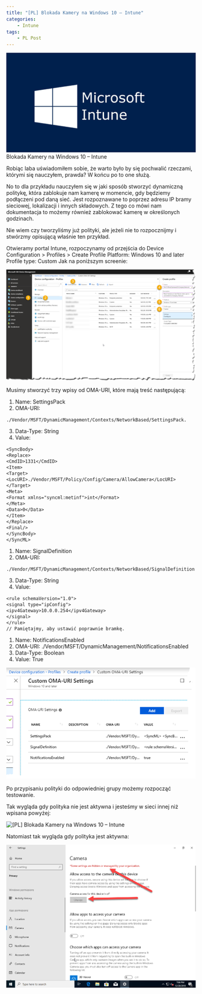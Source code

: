 ```yaml
---
title: "[PL] Blokada Kamery na Windows 10 – Intune"
categories:
    - Intune
tags:
    - PL Post
---
```

![[PL] Blokada Kamery na Windows 10 – Intune](/assets/images/posts/blokada-kamery-na-windows-10-intune/top.png)Blokada Kamery na Windows 10 – Intune

Robiąc laba uświadomiłem sobie, że warto było by się pochwalić rzeczami, którymi się nauczyłem, prawda? W końcu po to one służą.

No to dla przykładu nauczyłem się w jaki sposób stworzyć dynamiczną politykę, która zablokuje nam kamerę w momencie, gdy będziemy podłączeni pod daną sieć. Jest rozpoznawane to poprzez adresu IP bramy sieciowej, lokalizacji i innych składowych. Z tego co mówi nam dokumentacja to możemy również zablokować kamerę w określonych godzinach.

Nie wiem czy tworzyliśmy już polityki, ale jeżeli nie to rozpocznijmy i stwórzmy opisującą właśnie ten przykład.

Otwieramy portal Intune, rozpoczynamy od przejścia do Device Configuration > Profiles > Create Profile
Platform: Windows 10 and later
Profile type: Custom
Jak na poniższym screenie:

![[PL] Blokada Kamery na Windows 10 – Intune](/assets/images/posts/blokada-kamery-na-windows-10-intune/01.png)

Musimy stworzyć trzy wpisy od OMA-URI, które mają treść następującą:

1) Name: SettingsPack
2) OMA-URI:
```
./Vendor/MSFT/DynamicManagement/Contexts/NetworkBased/SettingsPack.
```
3) Data-Type: String
4) Value:
```<SyncML>
<SyncBody>
<Replace>
<CmdID>1331</CmdID>
<Item>
<Target>
<LocURI>./Vendor/MSFT/Policy/Config/Camera/AllowCamera</LocURI>
</Target>
<Meta>
<Format xmlns="syncml:metinf">int</Format>
</Meta>
<Data>0</Data>
</Item>
</Replace>
<Final/>
</SyncBody>
</SyncML>
```

1) Name: SignalDefinition
2) OMA-URI: 
```
./Vendor/MSFT/DynamicManagement/Contexts/NetworkBased/SignalDefinition
```
3) Data-Type: String
4) Value:
```
<rule schemaVersion="1.0">
<signal type="ipConfig">
<ipv4Gateway>10.0.0.254</ipv4Gateway>
</signal>
</rule>
// Pamiętajmy, aby ustawić poprawnie bramkę.
```

1) Name: NotificationsEnabled
2) OMA-URI: ./Vendor/MSFT/DynamicManagement/NotificationsEnabled
3) Data-Type: Boolean
4) Value: True

![[PL] Blokada Kamery na Windows 10 – Intune](/assets/images/posts/blokada-kamery-na-windows-10-intune/02.png)

Po przypisaniu polityki do odpowiedniej grupy możemy rozpocząć testowanie.

Tak wygląda gdy polityka nie jest aktywna i jesteśmy w sieci innej niż wpisana powyżej:

![[PL] Blokada Kamery na Windows 10 – Intune](/assets/images/posts/blokada-kamery-na-windows-10-intune/03.png)

Natomiast tak wygląda gdy polityka jest aktywna:

![[PL] Blokada Kamery na Windows 10 – Intune](/assets/images/posts/blokada-kamery-na-windows-10-intune/04.png)
